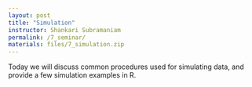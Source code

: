 ```yaml
---
layout: post
title: "Simulation"
instructor: Shankari Subramaniam
permalink: /7_seminar/
materials: files/7_simulation.zip
---
```


Today we will discuss common procedures used for simulating data, and provide a few simulation examples in R.
